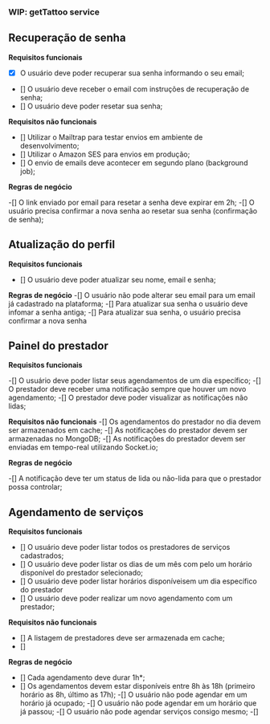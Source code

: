 ### WIP: getTattoo service

## Recuperação de senha

**Requisitos funcionais**

- [x] O usuário deve poder recuperar sua senha informando o seu email;
- [] O usuário deve receber o email com instruções de recuperação de senha;
- [] O usuário deve poder resetar sua senha;

**Requisitos não funcionais**

- [] Utilizar o Mailtrap para testar envios em ambiente de desenvolvimento;
- [] Utilizar o Amazon SES para envios em produção;
- [] O envio de emails deve acontecer em segundo plano (background job);

**Regras de negócio**

-[] O link enviado por email para resetar a senha deve expirar em 2h;
-[] O usuário precisa confirmar a nova senha ao resetar sua senha (confirmação de senha);

## Atualização do perfil

**Requisitos funcionais**

- [] O usuário deve poder atualizar seu nome, email e senha;

**Regras de negócio**
-[] O usuário não pode alterar seu email para um email já cadastrado na plataforma;
-[] Para atualizar sua senha o usuário deve infomar a senha antiga;
-[] Para atualizar sua senha, o usuário precisa confirmar a nova senha

## Painel do prestador

**Requisitos funcionais**

-[] O usuário deve poder listar seus agendamentos de um dia específico;
-[] O prestador deve receber uma notificação sempre que houver um novo agendamento;
-[] O prestador deve poder visualizar as notificações não lidas;

**Requisitos não funcionais**
-[] Os agendamentos do prestador no dia devem ser armazenados em cache;
-[] As notificações do prestador devem ser armazenadas no MongoDB;
-[] As notificações do prestador devem ser enviadas em tempo-real utilizando Socket.io;

**Regras de negócio**

-[] A notificação deve ter um status de lida ou não-lida para que o prestador possa controlar;

## Agendamento de serviços

**Requisitos funcionais**

- [] O usuário deve poder listar todos os prestadores de serviços cadastrados;
- [] O usuário deve poder listar os dias de um mês com pelo um horário disponível do prestador selecionado;
- [] O usuário deve poder listar horários disponíveisem um dia específico do prestador
- [] O usuário deve poder realizar um novo agendamento com um prestador;

**Requisitos não funcionais**

- [] A listagem de prestadores deve ser armazenada em cache;
- []

**Regras de negócio**

- [] Cada agendamento deve durar 1h\*;
- [] Os agendamentos devem estar disponíveis entre 8h às 18h (primeiro horário as 8h, último as 17h);
  -[] O usuário não pode agendar em um horário já ocupado;
  -[] O usuário não pode agendar em um horário que já passou;
  -[] O usuário não pode agendar serviços consigo mesmo;
  -[]
